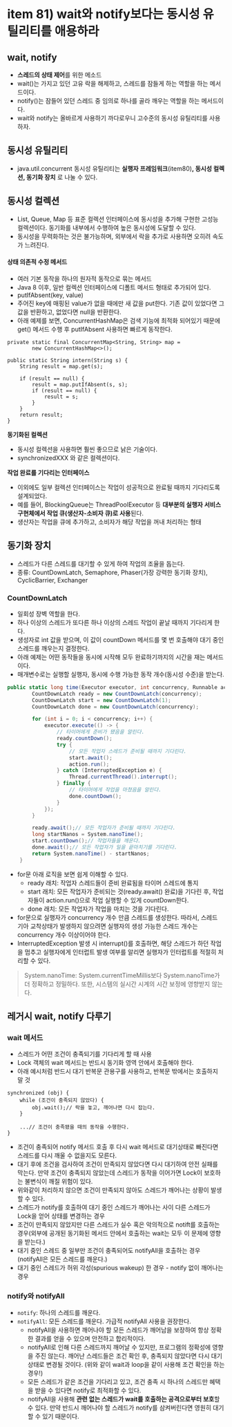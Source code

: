 # item 81) wait와 notify보다는 동시성 유틸리티를 애용하라

## wait, notify

* **스레드의 상태 제어**를 위한 메소드
* wait()는 가지고 있던 고유 락을 해제하고, 스레드를 잠들게 하는 역할을 하는 메서드이다.
* notify()는 잠들어 있던 스레드 중 임의로 하나를 골라 깨우는 역할을 하는 메서드이다.
* wait와 notify는 올바르게 사용하기 까다로우니 고수준의 동시성 유틸리티를 사용하자.

## 동시성 유틸리티

* java.util.concurrent 동시성 유틸리티는 **실행자 프레임워크**(item80)**, 동시성 컬렉션, 동기화 장치** 로 나눌 수 있다.

## 동시성 컬렉션

* List, Queue, Map 등 표준 컬렉션 인터페이스에 동시성을 추가해 구현한 고성능 컬렉션이다. 동기화를 내부에서 수행하여 높은 동시성에 도달할 수 있다.
* 동시성을 무력화하는 것은 불가능하며, 외부에서 락을 추가로 사용하면 오히려 속도가 느려진다.

#### **상태 의존적 수정 메서드**

* 여러 기본 동작을 하나의 원자적 동작으로 묶는 메서드
* Java 8 이후, 일반 컬렉션 인터페이스에 디폴트 메서드 형태로 추가되어 있다.
* putIfAbsent(key, value)
* 주어진 key에 매핑된 value가 없을 때에만 새 값을 put한다. 기존 값이 있었다면 그 값을 반환하고, 없었다면 null을 반환한다.
* 아래 예제를 보면, ConcurrentHashMap은 검색 기능에 최적화 되어있기 때문에 get() 메서드 수행 후 putIfAbsent 사용하면 빠르게 동작한다.

```tsx
private static final ConcurrentMap<String, String> map =
        new ConcurrentHashMap<>();

public static String intern(String s) {
    String result = map.get(s);

    if (result == null) {
        result = map.putIfAbsent(s, s);
        if (result == null) {
            result = s;
        }
    }
    return result;
}
```

**동기화된 컬렉션**

* 동시성 컬렉션을 사용하면 훨씬 좋으므로 낡은 기술이다.
* synchronizedXXX 와 같은 컬렉션이다.

**작업 완료를 기다리는 인터페이스**

* 이외에도 일부 컬렉션 인터페이스는 작업이 성공적으로 완료될 때까지 기다리도록 설계되었다.
* 예를 들어, BlockingQueue는 ThreadPoolExecutor 등 **대부분의 실행자 서비스 구현체에서 작업 큐(생산자-소비자 큐)로 사용**된다.
* 생산자는 작업을 큐에 추가하고, 소비자가 해당 작업을 꺼내 처리하는 형태

## 동기화 장치

* 스레드가 다른 스레드를 대기할 수 있게 하여 작업의 조율을 돕는다.
* 종류: CountDownLatch, Semaphore, Phaser(가장 강력한 동기화 장치), CyclicBarrier, Exchanger

### **CountDownLatch**

* 일회성 장벽 역할을 한다.
* 하나 이상의 스레드가 또다른 하나 이상의 스레드 작업이 끝날 때까지 기다리게 한다.
* 생성자로 int 값을 받으며, 이 값이 countDown 메서드를 몇 번 호출해야 대기 중인 스레드를 깨우는지 결정한다.
* 아래 예제는 어떤 동작들을 동시에 시작해 모두 완료하기까지의 시간을 재는 메서드이다.
* 매개변수로는 실행할 실행자, 동시에 수행 가능한 동작 개수(동시성 수준)을 받는다.

```csharp
public static long time(Executor executor, int concurrency, Runnable action) throws InterruptedException {
        CountDownLatch ready = new CountDownLatch(concurrency);
        CountDownLatch start = new CountDownLatch(1);
        CountDownLatch done = new CountDownLatch(concurrency);

        for (int i = 0; i < concurrency; i++) {
            executor.execute(() -> {
                // 타이머에게 준비가 됐음을 알린다.
                ready.countDown();
                try {
                    // 모든 작업자 스레드가 준비될 때까지 기다린다.
                    start.await();
                    action.run();
                } catch (InterruptedException e) {
                    Thread.currentThread().interrupt();
                } finally {
                    // 타이머에게 작업을 마쳤음을 알린다.
                    done.countDown();
                }
            });
        }

        ready.await();// 모든 작업자가 준비될 때까지 기다린다.
        long startNanos = System.nanoTime();
        start.countDown();// 작업자들을 깨운다.
        done.await();// 모든 작업자가 일을 끝마치기를 기다린다.
        return System.nanoTime() - startNanos;
    }
```

* for문 아래 로직을 보면 쉽게 이해할 수 있다.
  * ready 래치: 작업자 스레드들이 준비 완료됨을 타이머 스레드에 통지
  * start 래치: 모든 작업자가 준비되는 것(ready.await() 완료)을 기다린 후, 작업자들이 action.run()으로 작업 실행할 수 있게 countDown한다.
  * done 래치: 모든 작업자가 작업을 마치는 것을 기다린다.
* for문으로 실행자가 concurrency 개수 만큼 스레드를 생성한다. 따라서, 스레드 기아 교착상태가 발생하지 않으려면 실행자의 생성 가능한 스레드 개수는 concurrency 개수 이상이어야 한다.
* InterruptedException 발생 시 interrupt()를 호출하면, 해당 스레드가 하던 작업을 멈추고 실행자에게 인터럽트 발생 여부를 알리면 실행자가 인터럽트를 적절히 처리할 수 있다.

> System.nanoTime: System.currentTimeMillis보다 System.nanoTime가 더 정확하고 정밀하다. 또한, 시스템의 실시간 시계의 시간 보정에 영향받지 않는다.

## 레거시 wait, notify 다루기

### wait 메서드

* 스레드가 어떤 조건이 충족되기를 기다리게 할 때 사용
* Lock 객체의 wait 메서드는 반드시 동기화 영역 안에서 호출해야 한다.
* 아래 예시처럼 반드시 대기 반복문 관용구를 사용하고, 반복문 밖에서는 호출하지 말 것

```less
synchronized (obj) {
    while (조건이 충족되지 않았다) {
        obj.wait();// 락을 놓고, 깨어나면 다시 잡는다.
    }

    ...// 조건이 충족됐을 때의 동작을 수행한다.
}
```

* 조건이 충족되어 notify 메서드 호출 후 다시 wait 메서드로 대기상태로 빠진다면 스레드를 다시 깨울 수 없을지도 모른다.
* 대기 후에 조건을 검사하여 조건이 만족되지 않았다면 다시 대기하여 안전 실패를 막는다. 만약 조건이 충족되지 않았는데 스레드가 동작을 이어가면 Lock이 보호하는 불변식이 깨질 위험이 있다.
* 위와같이 처리하지 않으면 조건이 만족되지 않아도 스레드가 깨어나는 상황이 발생할 수 있다.
* 스레드가 notify를 호출하여 대기 중인 스레드가 깨어나는 사이 다른 스레드가 Lock을 얻어 상태를 변경하는 경우
* 조건이 만족되지 않았지만 다른 스레드가 실수 혹은 악의적으로 notift를 호출하는 경우(외부에 공개된 동기화된 메서드 안에서 호출하는 wait는 모두 이 문제에 영향을 받는다.)
* 대기 중인 스레드 중 일부만 조건이 충족되어도 notifyAll을 호출하는 경우(notifyAll은 모든 스레드를 깨운다.)
* 대기 중인 스레드가 허위 각성(spurious wakeup) 한 경우 - notify 없이 깨어나는 경우

### notify와 notifyAll

* `notify`: 하나의 스레드를 깨운다.
* `notifyAll`: 모든 스레드를 깨운다. 가급적 notifyAll 사용을 권장한다.
  * notifyAll을 사용하면 깨어나야 할 모든 스레드가 깨어남을 보장하여 항상 정확한 결과를 얻을 수 있으며 안전하고 합리적이다.
  * notifyAll로 인해 다른 스레드까지 깨어날 수 있지만, 프로그램의 정확성에 영향을 주진 않는다. 깨어난 스레드들은 조건 확인 후, 충족되지 않았다면 다시 대기 상태로 변경될 것이다. (위와 같이 wait과 loop을 같이 사용해 조건 확인을 하는 경우!)
  * 모든 스레드가 같은 조건을 기다리고 있고, 조건 충족 시 하나의 스레드만 혜택을 받을 수 있다면 notify로 최적화할 수 있다.
  * notifyAll을 사용해 **관련 없는 스레드가 wait를 호출하는 공격으로부터 보호**할 수 있다. 만약 반드시 깨어나야 할 스레드가 notify를 삼켜버린다면 영원히 대기할 수 있기 때문이다.
